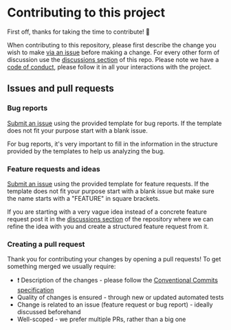 # Contributing to this project

First off, thanks for taking the time to contribute! 🎉

When contributing to this repository, please first describe the change you wish to make [via an issue](../../issues/new) before making a change. For every other form of discussion use the [discussions section](../../discussions) of this repo.
Please note we have a [code of conduct](CODE_OF_CONDUCT.md), please follow it in all your interactions with the project.

## Issues and pull requests

### Bug reports

[Submit an issue](../../issues/new) using the provided template for bug reports. If the template does not fit your purpose start with a blank issue.

For bug reports, it's very important to fill in the information in the structure provided by the templates to help us analyzing the bug.

### Feature requests and ideas

[Submit an issue](../../issues/new) using the provided template for feature requests. If the template does not fit your purpose start with a blank issue but make sure the name starts with a "FEATURE" in square brackets.

If you are starting with a very vague idea instead of a concrete feature request post it in the [discussions section](../../discussions) of the repository where we can refine the idea with you and create a structured feature request from it.

### Creating a pull request

Thank you for contributing your changes by opening a pull requests! To get something merged we usually require:

- ❗ Description of the changes - please follow the [Conventional Commits specification](https://www.conventionalcommits.org/en/v1.0.0/#specification)
- Quality of changes is ensured - through new or updated automated tests
- Change is related to an issue (feature request or bug report) - ideally discussed beforehand
- Well-scoped - we prefer multiple PRs, rather than a big one